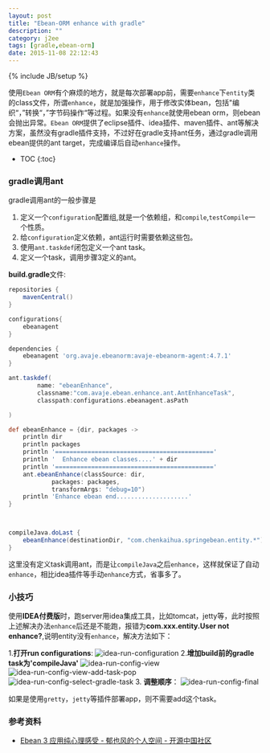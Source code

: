 ```yaml
---
layout: post
title: "Ebean-ORM enhance with gradle"
description: ""
category: j2ee
tags: [gradle,ebean-orm]
date: 2015-11-08 22:12:43
---
```

{% include JB/setup %}

使用`Ebean ORM`有个麻烦的地方，就是每次部署app前，需要`enhance`下`entity`类的class文件，所谓`enhance`，就是加强操作，用于修改实体bean，包括"编织“，”转换“，”字节码操作“等过程。如果没有`enhance`就使用ebean orm，则ebean会抛出异常。`Ebean ORM`提供了eclipse插件、idea插件、maven插件、ant等解决方案，虽然没有gradle插件支持，不过好在gradle支持ant任务，通过gradle调用ebean提供的ant target，完成编译后自动`enhance`操作。<!--break-->

* TOC
{:toc}

### gradle调用ant

gradle调用ant的一般步骤是

1. 定义一个`configuration`配置组,就是一个依赖组，和`compile`,`testCompile`一个性质。
2. 给`configuration`定义依赖，ant运行时需要依赖这些包。
3. 使用`ant.taskdef`闭包定义一个ant task。
4. 定义一个task，调用步骤3定义的ant。

**build.gradle**文件:

```groovy
repositories {
    mavenCentral()
}

configurations{
    ebeanagent
}

dependencies {
    ebeanagent 'org.avaje.ebeanorm:avaje-ebeanorm-agent:4.7.1'
}

ant.taskdef(
        name: "ebeanEnhance",
        classname:"com.avaje.ebean.enhance.ant.AntEnhanceTask",
        classpath:configurations.ebeanagent.asPath

)

def ebeanEnhance = {dir, packages ->
    println dir
    println packages
    println '============================================'
    println '  Enhance ebean classes....' + dir
    println '============================================'
    ant.ebeanEnhance(classSource: dir,
            packages: packages,
            transformArgs: "debug=10")
    println 'Enhance ebean end....................'
}



compileJava.doLast {
    ebeanEnhance(destinationDir, "com.chenkaihua.springebean.entity.*")
}

```
 这里没有定义task调用ant，而是让`compileJava`之后`enhance`，这样就保证了自动`enhance`，相比idea插件等手动`enhance`方式，省事多了。

### 小技巧
使用**IDEA付费版**时，跑server用idea集成工具，比如tomcat，jetty等，此时按照上述解决办法`enhance`后还是不能跑，报错为**com.xxx.entity.User not enhance?**,说明entity没有`enhance`，解决方法如下：

1.**打开run configurations**:
![idea-run-configuration](http://7xivpo.com1.z0.glb.clouddn.com/idea-run-config.png)
2.**增加build前的gradle task为'compileJava'**
![idea-run-config-view](http://7xivpo.com1.z0.glb.clouddn.com/idea-run-config-view.png)
![idea-run-config-view-add-task-pop](http://7xivpo.com1.z0.glb.clouddn.com/idea-run-config-view-add-task-pop.png)
![idea-run-config-select-gradle-task](http://7xivpo.com1.z0.glb.clouddn.com/idea-run-config-select-gradle-task.png)
3. **调整顺序**：
![idea-run-config-final](http://7xivpo.com1.z0.glb.clouddn.com/idea-run-config-final.png)

如果是使用`gretty`，`jetty`等插件部署app，则不需要add这个task。

### 参考资料
>
* [Ebean 3 应用纯心理感受 -  郁也风的个人空间 - 开源中国社区][1]
 
[1]: http://my.oschina.net/someok/blog/184078
